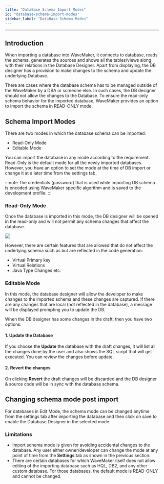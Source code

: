 ```yaml
---
title: "DataBase Schema Import Modes"
id: "database-schema-import-modes"
sidebar_label: "DataBase Schema Modes"
---
```

---
## Introduction

When importing a database into WaveMaker, it connects to database, reads the schema, generates the sources and shows all the tables/views along with their relations in the Database Designer. Apart from displaying, the DB designer has a provision to make changes to the schema and update the underlying Database.

There are cases where the database schema has to be managed outside of the WaveMaker by a DBA or someone else. In such cases, the DB designer should not allow the changes to the Database. To ensure the read-only schema behavior for the imported database, WaveMaker provides an option to import the schema in READ-ONLY mode.

## Schema Import Modes

There are two modes in which the database schema can be imported:

- Read-Only Mode
- Editable Mode

You can import the database in any mode according to the requirement. Read-Only is the default mode for all the newly imported databases. However, you have an option to set the mode at the time of DB import or change it at a later time from the settings tab.

:::note
The credentials (password) that is used while importing DB schema is encoded using WaveMaker specific algorithm and is saved to the development profile.
:::

### Read-Only Mode

Once the database is imported in this mode, the DB designer will be opened in the read-only and will not permit any schema changes that affect the database.

[![](/learn/assets/db_import_readonly.png)](/learn/assets/db_import_readonly.png)

However, there are certain features that are allowed that do not affect the underlying schema such as but are reflected in the code generation:

- Virtual Primary key
- Virtual Relations
- Java Type Changes etc.

### Editable Mode

In this mode, the database designer will allow the developer to make changes to the imported schema and these changes are captured. If there are any changes that are local (not reflected in the database), a message will be displayed prompting you to update the DB.

When the DB designer has some changes in the draft, then you have two options:

#### 1. Update the Database
If you choose the **Update** the database with the draft changes, it will list all the changes done by the user and also shows the SQL script that will get executed. You can review the changes before update.

#### 2. Revert the changes
On clicking **Revert** the draft changes will be discarded and the DB designer & source code will be in sync with the database schema.

## Changing schema mode post import

For databases in Edit Mode, the schema mode can be changed anytime from the settings tab after importing the database and then click on save to enable the Database Designer in the selected mode.

### Limitations

- Import schema mode is given for avoiding accidental changes to the database. Any user either owner/developer can change the mode at any point of time from the **Settings** tab as shown in the previous section.
- There are certain databases for which WaveMaker itself does not allow editing of the importing database such as HQL, DB2, and any other custom database. For those databases, the default mode is READ-ONLY and cannot be changed.

